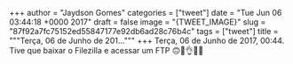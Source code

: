 
+++
author = "Jaydson Gomes"
categories = ["tweet"]
date = "Tue Jun 06 03:44:18 +0000 2017"
draft = false
image = "{TWEET_IMAGE}"
slug = "87f92a7fc75152ed55847177e92db6ad28c76b4c"
tags = ["tweet"]
title = """Terça, 06 de Junho de 201..."""
+++
Terça, 06 de Junho de 2017, 00:44. Tive que baixar o Filezilla e acessar um FTP 🙃💩👌👏🤘
